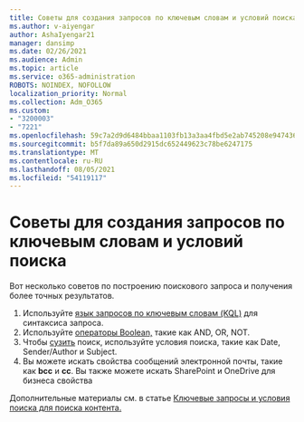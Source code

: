 ```yaml
---
title: Советы для создания запросов по ключевым словам и условий поиска
ms.author: v-aiyengar
author: AshaIyengar21
manager: dansimp
ms.date: 02/26/2021
ms.audience: Admin
ms.topic: article
ms.service: o365-administration
ROBOTS: NOINDEX, NOFOLLOW
localization_priority: Normal
ms.collection: Adm_O365
ms.custom:
- "3200003"
- "7221"
ms.openlocfilehash: 59c7a2d9d6484bbaa1103fb13a3aa4fbd5e2ab745208e9474362029cf6406234
ms.sourcegitcommit: b5f7da89a650d2915dc652449623c78be6247175
ms.translationtype: MT
ms.contentlocale: ru-RU
ms.lasthandoff: 08/05/2021
ms.locfileid: "54119117"
---
```

# <a name="tips-for-building-keyword-queries-and-search-conditions"></a>Советы для создания запросов по ключевым словам и условий поиска

Вот несколько советов по построению поискового запроса и получения более точных результатов.

1. Используйте [язык запросов по ключевым словам (KQL)](https://go.microsoft.com/fwlink/?linkid=2101591) для синтаксиса запроса.
1. Используйте [операторы Boolean,](https://go.microsoft.com/fwlink/?linkid=2101592) такие как AND, OR, NOT.
1. Чтобы [сузить](https://go.microsoft.com/fwlink/?linkid=2102410) поиск, используйте условия поиска, такие как Date, Sender/Author и Subject.
1. Вы можете искать свойства сообщений электронной почты, такие как **bcc** и **cc**. Вы также можете искать SharePoint и OneDrive для бизнеса свойства

Дополнительные материалы см. в статье [Ключевые запросы и условия поиска для поиска контента.](https://go.microsoft.com/fwlink/?linkid=2102411)

